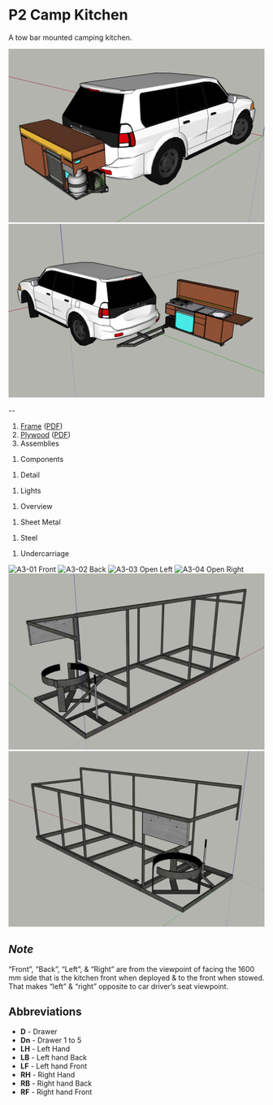 # P2 Camp Kitchen

A tow bar mounted camping kitchen.

![Kitchen on Challenger 1](Kitchen-on-Challenger-1.png)
![Kitchen on Challenger 2](Kitchen-on-Challenger-2.png)

--

1. [Frame](docs/Frame.md) ([PDF](Frame.pdf))
1. [Plywood](docs/Plywood.md) ([PDF](Plywood.pdf))
1. Assemblies
<!--1. [Assemblies](docs/Assemblies.md) ([PDF](Assemblies.pdf))-->
1. Components
<!--1. [Components](docs/Components.md) ([PDF](Components.pdf))-->
1. Detail
<!--1. [Detail](docs/Detail.md) ([PDF](Detail.pdf))-->
1. Lights
<!--1. [Lights](docs/Lights.md) ([PDF](Lights.pdf))-->
1. Overview
<!--1. [Overview](docs/Overview.md) ([PDF](Overview.pdf))-->
1. Sheet Metal
<!--1. [Sheet Metal](docs/Sheet-Metal.md) ([PDF](Sheet-Metal.pdf))-->
1. Steel
<!--1. [Steel](docs/Steel.md) ([PDF](Steel.pdf))-->
1. Undercarriage
<!--1. [Undercarriage](docs/Undercarriage.md) ([PDF](Undercarriage.pdf))-->

![A3-01 Front](docs/Overview/A3-01-Front.png)
![A3-02 Back](docs/Overview/A3-02-Back.png)
![A3-03 Open Left](docs/Overview/A3-03-Open-Left.png)
![A3-04 Open Right](docs/Overview/A3-04-Open-Right.png)
![A3-05 Frame Front](docs/Overview/A3-05-Frame-Front.png)
![A3-06 Frame Back](docs/Overview/A3-06-Frame-Back.png)

## *Note*

“Front”, “Back”, “Left”, & “Right” are from the viewpoint of facing the 1600 mm side that is the kitchen front when deployed & to the front when stowed. That makes “left” & “right” opposite to car driver’s seat viewpoint.

## Abbreviations

* **D** - Drawer
* **Dn** - Drawer 1 to 5
* **LH** - Left Hand
* **LB** - Left hand Back
* **LF** - Left hand Front
* **RH** - Right Hand
* **RB** - Right hand Back
* **RF** - Right hand Front

